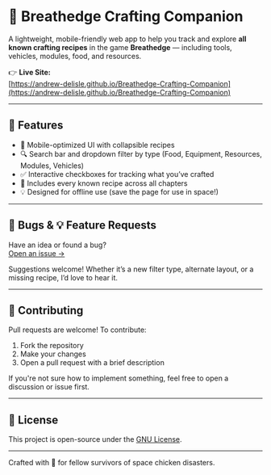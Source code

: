 # 🚀 Breathedge Crafting Companion

A lightweight, mobile-friendly web app to help you track and explore **all known crafting recipes** in the game **Breathedge** — including tools, vehicles, modules, food, and resources.

👉 **Live Site:**  
[https://andrew-delisle.github.io/Breathedge-Crafting-Companion](https://andrew-delisle.github.io/Breathedge-Crafting-Companion)

---

## 🧰 Features

- 📱 Mobile-optimized UI with collapsible recipes
- 🔍 Search bar and dropdown filter by type (Food, Equipment, Resources, Modules, Vehicles)
- ✅ Interactive checkboxes for tracking what you’ve crafted
- 🌌 Includes every known recipe across all chapters
- 💡 Designed for offline use (save the page for use in space!)

---

## 🐛 Bugs & 💡 Feature Requests

Have an idea or found a bug?  
[Open an issue →](https://github.com/andrew-delisle/Breathedge-Crafting-Companion/issues)

Suggestions welcome! Whether it’s a new filter type, alternate layout, or a missing recipe, I’d love to hear it.

---

## 🔧 Contributing

Pull requests are welcome! To contribute:

1. Fork the repository
2. Make your changes
3. Open a pull request with a brief description

If you're not sure how to implement something, feel free to open a discussion or issue first.

---

## 📜 License

This project is open-source under the [GNU License](LICENSE).

---

Crafted with 💛 for fellow survivors of space chicken disasters.
